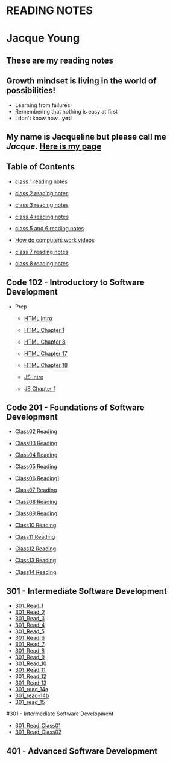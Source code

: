 # READING NOTES
# Jacque Young 
## These are my reading notes

## Growth mindset is living in the world of possibilities!
- Learning from failures
- Remembering that nothing is easy at first
- I don't know how...**yet**!

## My name is Jacqueline but please call me *Jacque*.  [Here is my page](https://jyoung7834.github.io/reading-notes/)

## Table of Contents
- [class 1 reading notes](class1.md)

- [class 2 reading notes](the_coders_computer.md)

- [class 3 reading notes](git_day_3.md)

- [class 4 reading notes](Structure_web_pages_with_HTML.md)

- [class 5 and 6 reading notes](day_5.md)
- [How do computers work videos](watch_videos.md)

- [class 7 reading notes](day_7_Intro_Scripts.md)

- [class 8 reading notes](day_8_Operators_and_Loops.md)

## Code 102 - Introductory to Software Development

- Prep
    - [HTML Intro](201_html_intro.md)

    - [HTML Chapter 1](201_html_intro.md)

    - [HTML Chapter 8](201_html_intro.md)

    - [HTML Chapter 17](201_html_intro.md)

    - [HTML Chapter 18](201_html_intro.md)

    - [JS Intro](201_javascript.md)
    
    - [JS Chapter 1](201_javascript.md)

 ## Code 201 - Foundations of Software Development
 
- [Class02 Reading](class02.md)

- [Class03 Reading](class03.md)

- [Class04 Reading](Read_04.md)

- [Class05 Reading](Read_05.md)

- [Class06 Reading](Read06_Reading.md)]

- [Class07 Reading](Read07.md)

- [Class08 Reading](Read08.md)

- [Class09 Reading](Read09.md)

- [Class10 Reading](Read10.md)

- [Class11 Reading](Read_11.md)

- [Class12 Reading](Read_12.md)

- [Class13 Reading](Read_13.md)

- [Class14 Reading](Reading_14a.md)

## 301 - Intermediate Software Development
- [301_Read_1](301_read1.md)
- [301_Read_2](301_read2.md)
- [301_Read_3](301_read3.md)
- [301_Read_4](301_read4.md)
- [301_Read_5](301_read5.md)
- [301_Read_6](301_read6.md)
- [301_Read_7](301_read7.md)
- [301_Read_8](301_read8.md)
- [301_Read_9](301_read9.md)
- [301_Read_10](301_read10.md)
- [301_Read_11](301_read11.md)
- [301_Read_12](301_read12.md)
- [301_Read_13](301_read13.md)
- [301_read_14a](301_read14a.md)
- [301_read-14b](301_read14b.md)
- [301_read_15](301_read15.md)


#301 - Intermediate Software Development

- [301_Read_Class01](301_read01.md)
- [301_Read_Class02](301_read02.md)

## 401 - Advanced Software Development